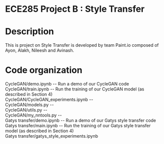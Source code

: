 # ECE285 Project B : Style Transfer
Description
===========
This is project on Style Transfer is developed by team Paint.io composed of Ayon, Alakh, Nileesh and Avinash.

Code organization
=================
CycleGAN/demo.ipynb -- Run a demo of our CycleGAN code  
CycleGAN/train.ipynb --  Run the training of our CycleGAN model (as described in Section 4)  
CycleGAN/CycleGAN_experiments.ipynb --  
CycleGAN/models.py --  
CycleGAN/utils.py --  
CycleGAN/my_nntools.py --  
Gatys transfer/demo.ipynb -- Run a demo of our Gatys style transfer code  
Gatys transfer/main.ipynb --  Run the training of our Gatys style transfer model (as described in Section 4)  
Gatys transfer/gatys_style_experiments.ipynb  

